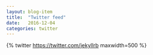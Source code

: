 ```yaml
---
layout: blog-item
title:  "Twitter feed"
date:   2016-12-04
categories: twitter
---
```


{% twitter https://twitter.com/jekyllrb maxwidth=500 %}
